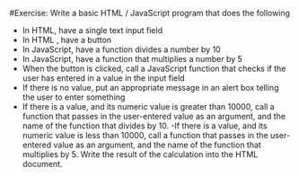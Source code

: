 #Exercise: Write a basic HTML / JavaScript program that does the following

- In HTML, have a single text input field
- In HTML , have a button
- In JavaScript, have a function divides a number by 10
- In JavaScript, have a function that multiplies a number by 5
- When the button is clicked, call a JavaScript function that checks if the user has entered in a value in the input field
- If there is no value, put an appropriate message in an alert box telling the user to enter something
- If there is a value, and its numeric value is greater than 10000, call a function that passes in the user-entered value as an argument, and the name of the function that divides by 10.
-If there is a value, and its numeric value is less than 10000, call a function that passes in the user-entered value as an argument, and the name of the function that multiplies by 5. Write the result of the calculation into the HTML document.